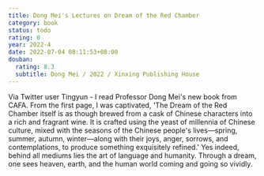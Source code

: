 ```yaml
---
title: Dong Mei's Lectures on Dream of the Red Chamber
category: book
status: todo
rating: 0
year: 2022-4
date: 2022-07-04 08:11:53+08:00
douban:
  rating: 8.3
  subtitle: Dong Mei / 2022 / Xinxing Publishing House
---
```


Via Twitter user Tingyun - I read Professor Dong Mei's new book from CAFA. From the first page, I was captivated, 'The Dream of the Red Chamber itself is as though brewed from a cask of Chinese characters into a rich and fragrant wine. It is crafted using the yeast of millennia of Chinese culture, mixed with the seasons of the Chinese people's lives—spring, summer, autumn, winter—along with their joys, anger, sorrows, and contemplations, to produce something exquisitely refined.' Yes indeed, behind all mediums lies the art of language and humanity. Through a dream, one sees heaven, earth, and the human world coming and going so vividly.
